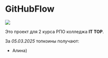 # GitHubFlow

![](https://avatars.mds.yandex.net/get-altay/13220782/2a0000018fa148d55a6650ed7aca3098b8e5/XXXL)

Это проект для 2 курса РПО колледжа **IT TOP**.

За *05.03.2025* топкоины получают:

- Алина)
